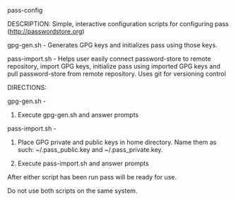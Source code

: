 pass-config

DESCRIPTION: Simple, interactive configuration scripts for configuring pass (http://passwordstore.org) 

gpg-gen.sh - Generates GPG keys and initializes pass using those keys. 

pass-import.sh - Helps user easily connect password-store to remote repository, import GPG keys, initialize pass using imported GPG keys and pull password-store from remote repository. Uses git for versioning control


DIRECTIONS:

gpg-gen.sh - 

1. Execute gpg-gen.sh and answer prompts

pass-import.sh - 

1. Place GPG private and public keys in home directory. Name them as such: ~/.pass_public.key and ~/.pass_private.key. 

2. Execute pass-import.sh and answer prompts


After either script has been run pass will be ready for use.

Do not use both scripts on the same system.
